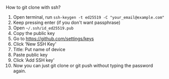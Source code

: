 How to git clone with ssh? 
1. Open terminal, run `ssh-keygen -t ed25519 -C "your_email@example.com"`
2. Keep pressing enter (if you don't want passphrase)
3. Open `~/.ssh/id_ed25519.pub`
4. Copy the public key
5. Go to https://github.com/settings/keys  
6. Click 'New SSH Key'
7. Title: Put name of device
8. Paste public key
9. Click 'Add SSH key' 
10. Now you can just git clone or git push without typing the password again.
